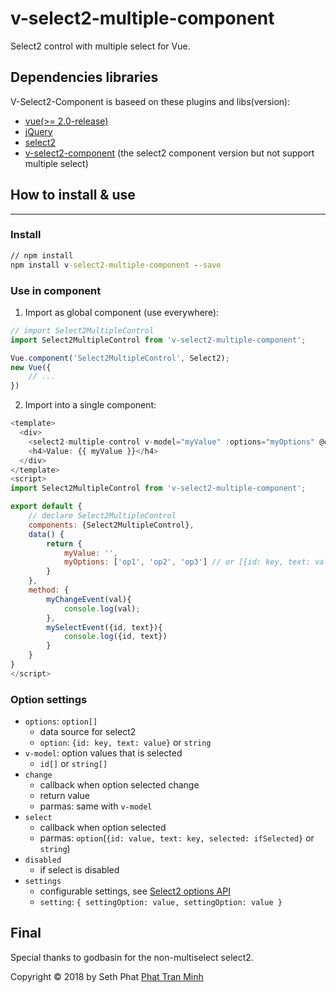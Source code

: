 # v-select2-multiple-component
Select2 control with multiple select for Vue.

## Dependencies libraries
V-Select2-Component is baseed on these plugins and libs(version):
- [vue(>= 2.0-release)](https://vuejs.org/index.html)
- [jQuery](https://jquery.com/)
- [select2](https://select2.github.io/)
- [v-select2-component](https://github.com/godbasin/vue-select2) (the select2 component version but not support multiple select)

## How to install & use
---
### Install
``` cmd
// npm install
npm install v-select2-multiple-component --save
```

### Use in component
1. Import as global component (use everywhere):
``` javascript
// import Select2MultipleControl
import Select2MultipleControl from 'v-select2-multiple-component';

Vue.component('Select2MultipleControl', Select2);
new Vue({
	// ...
})
```

2. Import into a single component:
``` javascript
<template>
  <div>
    <select2-multiple-control v-model="myValue" :options="myOptions" @change="myChangeEvent($event)" @select="mySelectEvent($event)" />
    <h4>Value: {{ myValue }}</h4>
  </div>
</template>
<script>
import Select2MultipleControl from 'v-select2-multiple-component';

export default {
    // declare Select2MultipleControl
    components: {Select2MultipleControl},
    data() {
        return {
            myValue: '',
            myOptions: ['op1', 'op2', 'op3'] // or [{id: key, text: value}, {id: key, text: value}]
        }
    },
    method: {
        myChangeEvent(val){
            console.log(val);
        },
        mySelectEvent({id, text}){
            console.log({id, text})
        }
    }
}
</script>
```

### Option settings
- `options`: `option[]`
  - data source for select2
  - `option`: `{id: key, text: value}` or `string`
- `v-model`: option values that is selected
  - `id[]` or `string[]`
- `change`
  - callback when option selected change
  - return value
  - parmas: same with `v-model`
- `select`
  - callback when option selected
  - parmas: `option`(`{id: value, text: key, selected: ifSelected}` or `string`)
- `disabled`
  - if select is disabled
- `settings`
  - configurable settings, see [Select2 options API](https://select2.org/configuration/options-api)
  - `setting`: `{ settingOption: value, settingOption: value }`

## Final
Special thanks to godbasin for the non-multiselect select2.

Copyright &copy; 2018 by Seth Phat [Phat Tran Minh](http://sethphat.com)